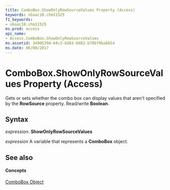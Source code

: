 ```yaml
---
title: ComboBox.ShowOnlyRowSourceValues Property (Access)
keywords: vbaac10.chm11525
f1_keywords:
- vbaac10.chm11525
ms.prod: access
api_name:
- Access.ComboBox.ShowOnlyRowSourceValues
ms.assetid: 3400539d-64c2-bd83-6d82-b70bf9ba6654
ms.date: 06/08/2017
---
```



# ComboBox.ShowOnlyRowSourceValues Property (Access)

Gets or sets whether the combo box can display values that aren't specified by the  **RowSource** property. Read/write **Boolean**.


## Syntax

 _expression_. **ShowOnlyRowSourceValues**

 _expression_ A variable that represents a **ComboBox** object.


## See also


#### Concepts


[ComboBox Object](combobox-object-access.md)


